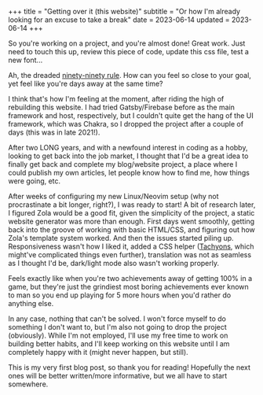 +++
title = "Getting over it (this website)"
subtitle = "Or how I'm already looking for an excuse to take a break"
date = 2023-06-14
updated = 2023-06-14
+++

So you're working on a project, and you're almost done! Great work.
Just need to touch this up, review this piece of code, update this css file, test a new font...

<!-- more -->

Ah, the dreaded [ninety-ninety rule](https://en.wikipedia.org/wiki/Ninety%e2%80%93ninety_rule).
How can you feel so close to your goal, yet feel like you're days away at the same time?

I think that's how I'm feeling at the moment, after riding the high of rebuilding this website.
I had tried Gatsby/Firebase before as the main framework and host, respectively, but I couldn't quite get the hang of the UI framework, which was Chakra, so I dropped the project after a couple of days (this was in late 2021!).

After two LONG years, and with a newfound interest in coding as a hobby, looking to get back into the job market, I thought that I'd be a great idea to finally get back and complete my blog/website project, a place where I could publish my own articles, let people know how to find me, how things were going, etc.

After weeks of configuring my new Linux/Neovim setup (why not procrastinate a bit longer, right?), I was ready to start! A bit of research later, I figured Zola would be a good fit, given the simplicity of the project, a static website generator was more than enough. First days went smoothly, getting back into the groove of working with basic HTML/CSS, and figuring out how Zola's template system worked. And then the issues started piling up. Responsiveness wasn't how I liked it, added a CSS helper ([Tachyons](http://tachyons.io/), which might've complicated things even further), translation was not as seamless as I thought I'd be, dark/light mode also wasn't working properly.

Feels exactly like when you're two achievements away of getting 100% in a game, but they're just the grindiest most boring achievements ever known to man so you end up playing for 5 more hours when you'd rather do anything else.

In any case, nothing that can't be solved. I won't force myself to do something I don't want to, but I'm also not going to drop the project (obviously). While I'm not employed, I'll use my free time to work on building better habits, and I'll keep working on this website until I am completely happy with it (might never happen, but still).

This is my very first blog post, so thank you for reading! Hopefully the next ones will be better written/more informative, but we all have to start somewhere.
